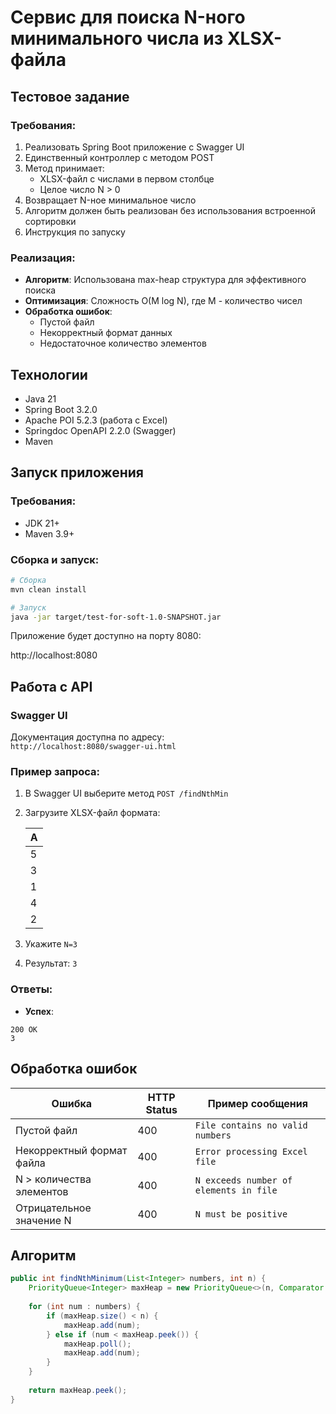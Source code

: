 # Сервис для поиска N-ного минимального числа из XLSX-файла

## Тестовое задание

### Требования:
1. Реализовать Spring Boot приложение с Swagger UI
2. Единственный контроллер с методом POST
3. Метод принимает:
    - XLSX-файл с числами в первом столбце
    - Целое число N > 0
4. Возвращает N-ное минимальное число
5. Алгоритм должен быть реализован без использования встроенной сортировки
6. Инструкция по запуску

### Реализация:
- **Алгоритм**: Использована max-heap структура для эффективного поиска
- **Оптимизация**: Сложность O(M log N), где M - количество чисел
- **Обработка ошибок**:
    - Пустой файл
    - Некорректный формат данных
    - Недостаточное количество элементов

## Технологии
- Java 21
- Spring Boot 3.2.0
- Apache POI 5.2.3 (работа с Excel)
- Springdoc OpenAPI 2.2.0 (Swagger)
- Maven


## Запуск приложения

### Требования:
- JDK 21+
- Maven 3.9+

### Сборка и запуск:
```bash
# Сборка
mvn clean install

# Запуск
java -jar target/test-for-soft-1.0-SNAPSHOT.jar
```

Приложение будет доступно на порту 8080:

http://localhost:8080

## Работа с API

### Swagger UI
Документация доступна по адресу:  
`http://localhost:8080/swagger-ui.html`

### Пример запроса:
1. В Swagger UI выберите метод `POST /findNthMin`
2. Загрузите XLSX-файл формата:

   | A |
   |---|
   | 5 |
   | 3 |
   | 1 |
   | 4 |
   | 2 |
3. Укажите `N=3`
4. Результат: `3`

### Ответы:
- **Успех**:
```
200 OK
3
```

## Обработка ошибок

| Ошибка                          | HTTP Status | Пример сообщения                     |
|---------------------------------|-------------|---------------------------------------|
| Пустой файл                     | 400         | `File contains no valid numbers`      |
| Некорректный формат файла       | 400         | `Error processing Excel file`         |
| N > количества элементов        | 400         | `N exceeds number of elements in file`|
| Отрицательное значение N        | 400         | `N must be positive`                  |

## Алгоритм

```java
public int findNthMinimum(List<Integer> numbers, int n) {
    PriorityQueue<Integer> maxHeap = new PriorityQueue<>(n, Comparator.reverseOrder());
    
    for (int num : numbers) {
        if (maxHeap.size() < n) {
            maxHeap.add(num);
        } else if (num < maxHeap.peek()) {
            maxHeap.poll();
            maxHeap.add(num);
        }
    }
    
    return maxHeap.peek();
}
